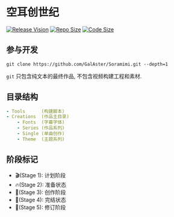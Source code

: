 空耳创世纪
=================================


[![Release Vision](https://img.shields.io/badge/release-v0.1.6.4-ff0000.svg)](https://github.com/GalAster/Soramimi/releases)
[![Repo Size](https://img.shields.io/github/repo-size/GalAster/Soramimi.svg)](https://github.com/GalAster/Soramimi.git)
[![Code Size](https://img.shields.io/github/languages/code-size/GalAster/Soramimi.svg)](https://github.com/GalAster/Soramimi.git)




## 参与开发

```
git clone https://github.com/GalAster/Soramimi.git --depth=1
```

`git` 只包含纯文本的最终作品, 不包含视频构建工程和素材.

## 目录结构

```yaml
- Tools      (构建脚本)
- Creations  (作品主目录)
    - Fonts  (字幕字体)
    - Series (作品系列)
    - Single (单曲创作)
    - Theme  (主题系列)
```

## 阶段标记

- 🎬(Stage 1): 计划阶段
- 🔥(Stage 2): 准备状态
- 🚀(Stage 3): 创作阶段
- 🎼(Stage 4): 完结状态
- 🎨(Stage 5): 修订阶段

